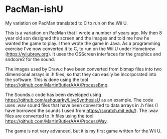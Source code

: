 # PacMan-ishU

My variation on PacMan translated to C to run on the Wii U.

This is a variation on PacMan that I wrote a number of years ago. My then 8 year old son designed the screen and the images and told me how he wanted the game to play. I then wrote the game in Java. As a programming exercise I've now converted it to C, to run on the Wii U under Homebrew (https://wiiubrew.org). It uses the OSScreen interfaces for the graphics and sndcore2 for the sound.

The images used by Draw.c have been converted from bitmap files into two dimensional arrays in .h files, so that they can easily be incorporated into the software. This is done using the tool https://github.com/MartinButlerAAA/ProcessBmp.

The Sounds.c code has been developed using https://github.com/ashquarky/LiveSynthesisU as an example. The code uses .wav sound files that have been converted to data arrays in .h files (I have borrowed the sounds I used from https://scratch.mit.edu/). The .wav files are converted to .h files using the tool https://github.com/MartinButlerAAA/ProcessWav.

The game is not very advanced, but it is my first game written for the Wii U.
